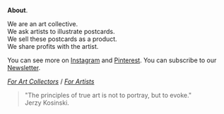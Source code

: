 **About**.

We are an art collective.  
We ask artists to illustrate postcards.  
We sell these postcards as a product.  
We share profits with the artist.

You can see more on <a href="https://www.instagram.com/yourmailproject" target="_blank">Instagram</a> and <a href="https://in.pinterest.com/yourmailproject" target="_blank">Pinterest</a>. You can subscribe to our <a href="https://yourmailproject.substack.com" target="_blank">Newsletter</a>.

[_For Art Collectors_](https://kvshvlin.github.io/yourmailproject/forartcollectors.html) / [_For Artists_](https://kvshvlin.github.io/yourmailproject/forartists.html)

> "The principles of true art is not to portray, but to evoke."  
> Jerzy Kosinski.
